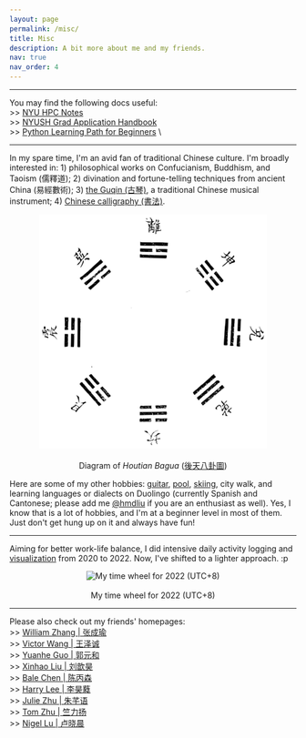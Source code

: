 ```yaml
---
layout: page
permalink: /misc/
title: Misc
description: A bit more about me and my friends.
nav: true
nav_order: 4
---
```


---

You may find the following docs useful: \
\>\> [NYU HPC Notes](https://abstracted-crime-34a.notion.site/63aae4cc39904d11a5c744f480a42017?v=261a410e1fe24d0294ed744c21a41015&pvs=4) \
\>\> [NYUSH Grad Application Handbook](https://docs.google.com/document/d/1PfYgkQvjaCNE6OyZ7GO6Y7tX89RcCvZLlvbKCxGgOL0/edit?usp=sharing) \
\>\> [Python Learning Path for Beginners](https://drive.google.com/drive/folders/1C5KHjX0k2sEwjysIdWDe_COgixL70qbe?usp=sharing) \
<!-- \>\> [丹道入門 (Intro to Taoist Inner Alchemy)](https://drive.google.com/file/d/1WplaD_kklmRPcAykA6_3VTq34Jp7S9zw/view?usp=sharing) -->

---

In my spare time, I'm an avid fan of traditional Chinese culture. I'm broadly interested in: 1) philosophical works on Confucianism, Buddhism, and Taoism (儒釋道); 2) divination and fortune-telling techniques from ancient China (易經數術); 3) [the Guqin (古琴)](https://drive.google.com/file/d/1j1Pa_fWC1yaWlt0eKOtUHazS57xZT6Qq/view?usp=sharing), a traditional Chinese musical instrument; 4) [Chinese calligraphy (書法)](https://en.wikipedia.org/wiki/Chinese_calligraphy).

<p align="center">
  <img src="../assets/img/htbg.png" alt="Diagram of Houtian Bagua" width="400"> <br> <br>
  Diagram of <i>Houtian Bagua</i> (<a href="https://zh.wikisource.org/zh-hant/File:Imperial_Encyclopaedia_-_Education_and_Conduct_-_pic138_-_%E5%BE%8C%E5%A4%A9%E5%85%AB%E5%8D%A6%E5%9C%96.svg" target="_blank">後天八卦圖</a>)
</p>

Here are some of my other hobbies: [guitar](https://drive.google.com/file/d/1FIbted0xexPGmICnCvYdNJ9pF79JJYN1/view?usp=sharing), [pool](https://drive.google.com/file/d/1vL-Ok1Ghw1BQlANy-HNJ4C3skSg57NEG/view?usp=sharing), [skiing](https://drive.google.com/file/d/1u3IHB3uumXHnRXRpsG0TAdWmYmyuK57v/view?usp=sharing), city walk, and learning languages or dialects on Duolingo (currently Spanish and Cantonese; please add me [@hmdliu](https://www.duolingo.com/profile/hmdliu) if you are an enthusiast as well). Yes, I know that is a lot of hobbies, and I'm at a beginner level in most of them. Just don't get hung up on it and always have fun!

---

Aiming for better work-life balance, I did intensive daily activity logging and [visualization](https://drive.google.com/drive/folders/1HwU6hjsAsYE5VIdbLdq3Xe1YJMJyeYqR?usp=sharing) from 2020 to 2022. Now, I've shifted to a lighter approach. :p

<p align="center">
  <img src="../assets/img/wheel_2022.png" alt="My time wheel for 2022 (UTC+8)" width="400"> <br> <br>
  My time wheel for 2022 (UTC+8)
</p>

---

Please also check out my friends' homepages: \
\>\> [William Zhang | 张成瑜](https://mstxy.github.io/) \
\>\> [Victor Wang | 王泽诚](https://victor-wang-902.github.io/) \
\>\> [Yuanhe Guo | 郭元和](https://ricercarg.github.io/) \
\>\> [Xinhao Liu | 刘歆昊](https://gaaaavin.github.io/) \
\>\> [Bale Chen | 陈丙森](https://balechen.github.io/) \
\>\> [Harry Lee | 李昊蕤](https://haorui.li/) \
\>\> [Julie Zhu | 朱芊语](https://qianyu-zhu.github.io/) \
\>\> [Tom Zhu | 竺力扬](https://tomzhu.site/) \
\>\> [Nigel Lu | 卢晓晨](https://nigellu.github.io/)
